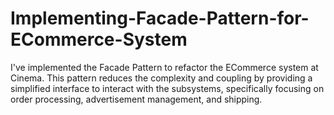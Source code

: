 # Implementing-Facade-Pattern-for-ECommerce-System
I've implemented the Facade Pattern to refactor the ECommerce system at Cinema. This pattern reduces the complexity and coupling by providing a simplified interface to interact with the subsystems, specifically focusing on order processing, advertisement management, and shipping.
